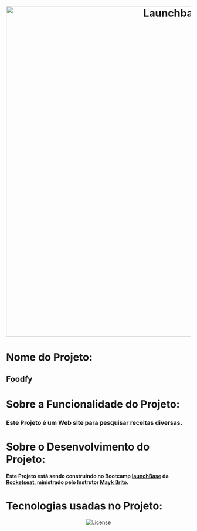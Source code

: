 <h1 align="center">
    <img alt="Launchbase" src="https://github.com/gibifyOfficial/foodfyfrontend/blob/master/public/assets/foodfy-template.png" width="900px" />
</h1>

 # Nome do Projeto:
 ## Foodfy
 
 # Sobre a Funcionalidade do Projeto:
 ### Este Projeto é um Web site para pesquisar receitas diversas. 
 
 # Sobre o Desenvolvimento do Projeto:
  #### Este Projeto está sendo construindo no Bootcamp [launchBase](https://rocketseat.com.br/launchbase) da [Rocketseat](https://rocketseat.com.br/), ministrado pelo Instrutor [Mayk Brito](https://github.com/maykbrito).
  
 # Tecnologias usadas no Projeto:

  <p align="center">
  <a href="LICENSE" >
    <img alt="License" src="https://img.shields.io/badge/license-MIT-%23F8952D">
  </a>


